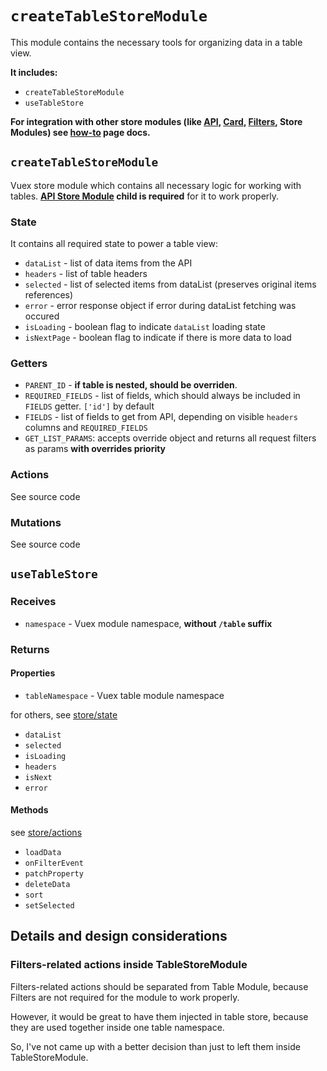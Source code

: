 # `createTableStoreModule`

This module contains the necessary tools for organizing data in a table view.

**It includes:**

- `createTableStoreModule`
- `useTableStore`

**For integration with other store modules (like
[API](../createApiStoreModule/Readme.md),
[Card](../createCardStoreModule/Readme.md),
[Filters](../../modules/Filters/Readme.md),
Store Modules)
see [how-to](../../../../knowledge-base/how-to/Integration-between-store-modules/Readme.md) page docs.**

## `createTableStoreModule`

Vuex store module which contains all necessary logic for working with tables.
**[API Store Module](../createApiStoreModule/Readme.md) child is required** for it to work properly.

### State

It contains all required state to power a table view:

- `dataList` - list of data items from the API
- `headers` - list of table headers
- `selected` - list of selected items from dataList (preserves original items references)
- `error` - error response object if error during dataList fetching was occured
- `isLoading` - boolean flag to indicate `dataList` loading state
- `isNextPage` - boolean flag to indicate if there is more data to load

### Getters

- `PARENT_ID` - **if table is nested, should be overriden**.
- `REQUIRED_FIELDS` - list of fields, which should always be included in `FIELDS` getter. `['id']` by default
- `FIELDS` - list of fields to get from API, depending on visible `headers` columns and `REQUIRED_FIELDS`
- `GET_LIST_PARAMS`: accepts override object and returns all request filters as params
  **with overrides priority**

### Actions

See source code

### Mutations

See source code

## `useTableStore`

### Receives

- `namespace` - Vuex module namespace, **without `/table` suffix**

### Returns

#### Properties

- `tableNamespace` - Vuex table module namespace

for others, see [store/state](#state)

- `dataList`
- `selected`
- `isLoading`
- `headers`
- `isNext`
- `error`

#### Methods

see [store/actions](#actions)

- `loadData`
- `onFilterEvent`
- `patchProperty`
- `deleteData`
- `sort`
- `setSelected`

## Details and design considerations

### Filters-related actions inside TableStoreModule

Filters-related actions should be separated from Table Module, because
Filters are not required for the module to work properly.

However, it would be great to have them injected in table store, because
they are used together inside one table namespace.

So, I've not came up with a better decision than just to left them inside TableStoreModule.

